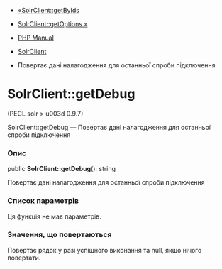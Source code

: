 - [«SolrClient::getByIds](solrclient.getbyids.md)
- [SolrClient::getOptions »](solrclient.getoptions.md)

- [PHP Manual](index.md)
- [SolrClient](class.solrclient.md)
- Повертає дані налагодження для останньої спроби підключення

# SolrClient::getDebug

(PECL solr \> u003d 0.9.7)

SolrClient::getDebug — Повертає дані налагодження для останньої спроби
підключення

### Опис

public **SolrClient::getDebug**(): string

Повертає дані налагодження для останньої спроби підключення

### Список параметрів

Ця функція не має параметрів.

### Значення, що повертаються

Повертає рядок у разі успішного виконання та null, якщо нічого
повертати.
